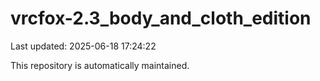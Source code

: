 # vrcfox-2.3_body_and_cloth_edition

Last updated: 2025-06-18 17:24:22

This repository is automatically maintained.
